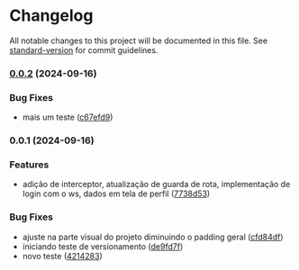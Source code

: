 # Changelog

All notable changes to this project will be documented in this file. See [standard-version](https://github.com/conventional-changelog/standard-version) for commit guidelines.

### [0.0.2](https://github.com/davidguedes/nutfinance/compare/v0.0.1...v0.0.2) (2024-09-16)


### Bug Fixes

* mais um teste ([c67efd9](https://github.com/davidguedes/nutfinance/commit/c67efd90f8287f3bc75fde86b90ff3f8ff4a6887))

### 0.0.1 (2024-09-16)


### Features

* adição de interceptor, atualização de guarda de rota, implementação de login com o ws, dados em tela de perfil ([7738d53](https://github.com/davidguedes/nutfinance/commit/7738d53dbc0d5b2ad46890748a67a8aac8f5826d))


### Bug Fixes

* ajuste na parte visual do projeto diminuindo o padding geral ([cfd84df](https://github.com/davidguedes/nutfinance/commit/cfd84df90d70f0b525be2a33af384c43911221fa))
* iniciando teste de versionamento ([de9fd7f](https://github.com/davidguedes/nutfinance/commit/de9fd7fb0b887653f597b4eb7a36ec894cf1617d))
* novo teste ([4214283](https://github.com/davidguedes/nutfinance/commit/42142835289dad1fb451b0f397bfc5798b285840))
